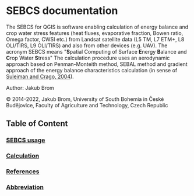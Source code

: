 # SEBCS documentation

The SEBCS for QGIS is software enabling calculation of energy balance and crop water stress features (heat fluxes, evaporative fraction, Bowen ratio, Omega factor, CWSI etc.) from Landsat satellite data (L5 TM, L7 ETM+, L8 OLI/TIRS, L9 OLI/TIRS) and also from other devices (e.g. UAV). The acronym SEBCS means "**S**patial Computing of Surface **E**nergy **B**alance and **C**rop Water **S**tress"
The calculation procedure uses an aerodynamic approach based on Penman-Monteith method, SEBAL method and gradient approach of the energy balance characteristics calculation (in sense of [Suleiman and Crago, 2004](https://acsess.onlinelibrary.wiley.com/doi/full/10.2134/agronj2004.3840)).

Author: Jakub Brom

© 2014-2022, Jakub Brom, University of South Bohemia in České Budějovice, Faculty of Agriculture and Technology, Czech Republic  

## Table of Content
### [SEBCS usage](use_sebcs.md)

### [Calculation](calc.md)

### [References](references.md)

### [Abbreviation](abbrev.md)

<!--- Příklad rovnice --->
<!--- <img src="https://render.githubusercontent.com/render/math?math=e^{i \pi} = \frac{\frac{x^{e}}{y}}{b} -1 \cdot \varsigma"> --->

<!--- Tohle by asi šlo --->


